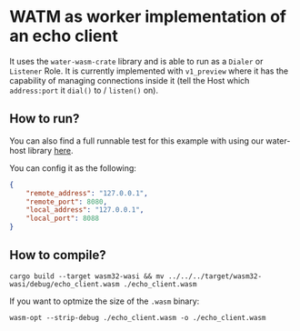 # WATM as worker implementation of an echo client

It uses the `water-wasm-crate` library and is able to run as a `Dialer` or `Listener` Role. It is currently implemented with `v1_preview` where it has the capability of managing connections inside it (tell the Host which `address:port` it `dial()` to / `listen()` on).

## How to run?
You can also find a full runnable test for this example with using our water-host library [here](https://github.com/erikziyunchi/water-rs/blob/main/tests/tests/echo_tests.rs).

You can config it as the following:
```json
{
    "remote_address": "127.0.0.1",
    "remote_port": 8080,
    "local_address": "127.0.0.1",
    "local_port": 8088
}
```

## How to compile?
```shell
cargo build --target wasm32-wasi && mv ../../../target/wasm32-wasi/debug/echo_client.wasm ./echo_client.wasm
```

If you want to optmize the size of the `.wasm` binary:
```shell
wasm-opt --strip-debug ./echo_client.wasm -o ./echo_client.wasm
```